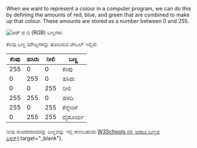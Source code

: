 When we want to represent a colour in a computer program, we can do this by defining the amounts of red, blue, and green that are combined to make up that colour. These amounts are stored as a number between 0 and 255.

![ಆರ್ ಜಿ ಬಿ (RGB) ಬಣ್ಣಗಳು](images/RGB.gif)

ಕೆಲವು ಬಣ್ಣ ಮೌಲ್ಯಗಳನ್ನು ತೋರಿಸುವ ಟೇಬಲ್ ಇಲ್ಲಿದೆ:

| ಕೆಂಪು | ಹಸಿರು | ನೀಲಿ | ಬಣ್ಣ       |
| ----- | ----- | ----- | ---------- |
| 255   | 0     | 0     | ಕೆಂಪು      |
| 0     | 255   | 0     | ಹಸಿರು      |
| 0     | 0     | 255   | ನೀಲಿ      |
| 255   | 255   | 0     | ಹಳದಿ       |
| 255   | 0     | 255   | ಕೆನ್ನೇರಿಳೆ |
| 0     | 255   | 255   | ವೈಡೂರ್ಯ    |

ನೀವು ಸುಂದರವಾದದನ್ನು ಬಣ್ಣವನ್ನು ಇಲ್ಲಿ ಕಾಣಬಹುದು [W3Schools ನಲ್ಲಿ ಆಡಲು ಬಣ್ಣದ ಪಿಕ್ಕರ್](https://www.w3schools.com/colors/colors_rgb.asp){:target="_blank"}.